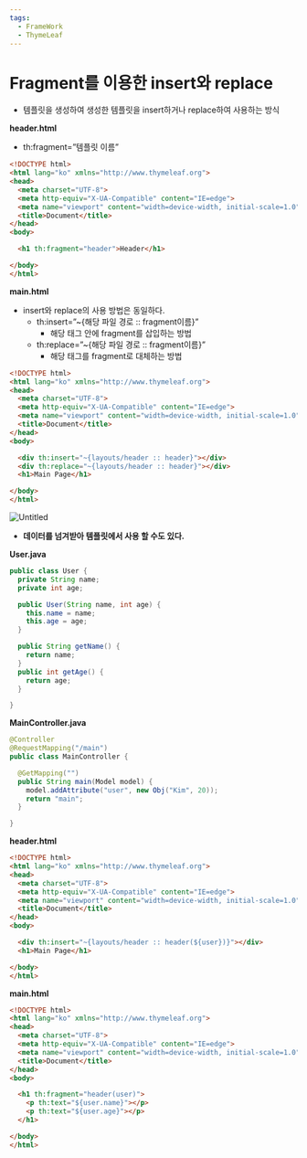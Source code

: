 ```yaml
---
tags:
  - FrameWork
  - ThymeLeaf
---
```


# Fragment를 이용한 insert와 replace

- 템플릿을 생성하여 생성한 템플릿을 insert하거나 replace하여 사용하는 방식

**header.html**

- th:fragment=”템플릿 이름”

```html
<!DOCTYPE html>
<html lang="ko" xmlns="http://www.thymeleaf.org">
<head>
  <meta charset="UTF-8">
  <meta http-equiv="X-UA-Compatible" content="IE=edge">
  <meta name="viewport" content="width=device-width, initial-scale=1.0">
  <title>Document</title>
</head>
<body>

  <h1 th:fragment="header">Header</h1>

</body>
</html>
```

**main.html**

- insert와 replace의 사용 방법은 동일하다.
    - th:insert=”~{해당 파일 경로 :: fragment이름}”
        - 해당 태그 안에 fragment를 삽입하는 방법
    - th:replace=”~{해당 파일 경로 :: fragment이름}”
        - 해당 태그를 fragment로 대체하는 방법

```html
<!DOCTYPE html>
<html lang="ko" xmlns="http://www.thymeleaf.org">
<head>
  <meta charset="UTF-8">
  <meta http-equiv="X-UA-Compatible" content="IE=edge">
  <meta name="viewport" content="width=device-width, initial-scale=1.0">
  <title>Document</title>
</head>
<body>

  <div th:insert="~{layouts/header :: header}"></div>
  <div th:replace="~{layouts/header :: header}"></div>
  <h1>Main Page</h1>

</body>
</html>
```

![Untitled](https://github.com/SubiYoon/SubiYoon.github.io/assets/117332903/69cf93bc-7e87-4cf0-ab3e-c6ef40078f83)


- **데이터를 넘겨받아 템플릿에서 사용 할 수도 있다.**

**User.java**

```java
public class User {
  private String name;
  private int age;

  public User(String name, int age) {
    this.name = name;
    this.age = age;
  }

  public String getName() {
    return name;
  }
  public int getAge() {
    return age;
  }

}
```

**MainController.java**

```java
@Controller
@RequestMapping("/main")
public class MainController {

  @GetMapping("")
  public String main(Model model) {
    model.addAttribute("user", new Obj("Kim", 20));
    return "main";  
  }

}
```

**header.html**

```html
<!DOCTYPE html>
<html lang="ko" xmlns="http://www.thymeleaf.org">
<head>
  <meta charset="UTF-8">
  <meta http-equiv="X-UA-Compatible" content="IE=edge">
  <meta name="viewport" content="width=device-width, initial-scale=1.0">
  <title>Document</title>
</head>
<body>

  <div th:insert="~{layouts/header :: header(${user})}"></div>
  <h1>Main Page</h1>

</body>
</html>
```

**main.html**

```html
<!DOCTYPE html>
<html lang="ko" xmlns="http://www.thymeleaf.org">
<head>
  <meta charset="UTF-8">
  <meta http-equiv="X-UA-Compatible" content="IE=edge">
  <meta name="viewport" content="width=device-width, initial-scale=1.0">
  <title>Document</title>
</head>
<body>

  <h1 th:fragment="header(user)">
    <p th:text="${user.name}"></p> 
    <p th:text="${user.age}"></p>
  </h1>

</body>
</html>
```

